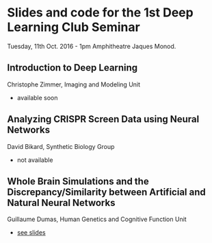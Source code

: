 # Slides and code for the 1st Deep Learning Club Seminar
Tuesday, 11th Oct. 2016 - 1pm
Amphitheatre Jaques Monod.

## Introduction to Deep Learning
Christophe Zimmer, Imaging and Modeling Unit

* available soon

## Analyzing CRISPR Screen Data using Neural Networks
David Bikard, Synthetic Biology Group

* not available

## Whole Brain Simulations and the Discrepancy/Similarity between Artificial and Natural Neural Networks
Guillaume Dumas,
Human Genetics and Cognitive Function Unit

* [see slides](http://www.slideshare.net/gdumas/whole-brain-simulations-and-the-discrepancysimilarity-between-artificial-natural-neural-networks)



